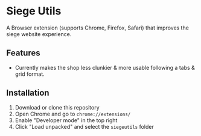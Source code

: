 # Siege Utils

A Browser extension (supports Chrome, Firefox, Safari) that improves the siege website experience.

## Features

- Currently makes the shop less clunkier & more usable following a tabs & grid format.

## Installation

1. Download or clone this repository
2. Open Chrome and go to `chrome://extensions/`
3. Enable "Developer mode" in the top right
4. Click "Load unpacked" and select the `siegeutils` folder
